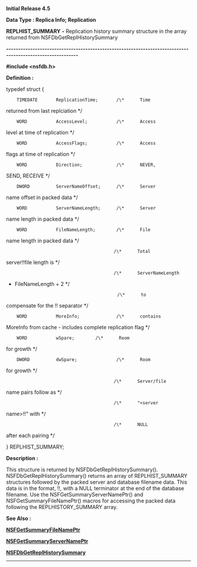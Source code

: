 




<!--
 /\* Font Definitions \*/
 @font-face
 {font-family:Courier;
 panose-1:2 7 4 9 2 2 5 2 4 4;}
@font-face
 {font-family:Helv;
 panose-1:2 11 6 4 2 2 2 3 2 4;}
@font-face
 {font-family:"Cambria Math";
 panose-1:2 4 5 3 5 4 6 3 2 4;}
 /\* Style Definitions \*/
 p.MsoNormal, li.MsoNormal, div.MsoNormal
 {margin-top:0cm;
 margin-right:0cm;
 margin-bottom:8.0pt;
 margin-left:0cm;
 line-height:107%;
 font-size:11.0pt;
 font-family:"Calibri",sans-serif;}
.MsoChpDefault
 {font-size:11.0pt;}
.MsoPapDefault
 {margin-bottom:8.0pt;
 line-height:107%;}
 /\* Page Definitions \*/
 @page WordSection1
 {size:612.0pt 792.0pt;
 margin:72.0pt 72.0pt 72.0pt 72.0pt;}
div.WordSection1
 {page:WordSection1;}
-->




**Initial Release 4.5**



**Data Type : Replica Info;
Replication**



**REPLHIST\_SUMMARY** **-** Replication
history summary structure in the array returned from NSFDbGetReplHistorySummary


**----------------------------------------------------------------------------------------------------------**



**#include
<nsfdb.h>**



**Definition :**



typedef struct {


        TIMEDATE       ReplicationTime;       /\*      Time
returned from last replciation \*/


        WORD           AccessLevel;           /\*      Access
level at time of replication \*/


        WORD           AccessFlags;           /\*      Access
flags at time of replication \*/


        WORD           Direction;             /\*      NEVER,
SEND, RECEIVE \*/


        DWORD          ServerNameOffset;      /\*      Server
name offset in packed data \*/


        WORD           ServerNameLength;      /\*      Server
name length in packed data \*/


        WORD           FileNameLength;        /\*      File
name length in packed data \*/


                                             /\*      Total
server!!file length is \*/ 


                                             /\*      ServerNameLength
+ FileNameLength + 2 \*/


                                             /\*      to
compensate for the !! separator \*/


        WORD           MoreInfo;              /\*      contains
MoreInfo from cache - includes complete replication flag \*/


        WORD           wSpare;        /\*      Room
for growth \*/


        DWORD          dwSpare;               /\*      Room
for growth \*/


                                             /\*      Server/file
name pairs follow as \*/


                                             /\*      "<server
name>!!<file name>" with \*/


                                             /\*      NULL
after each pairing \*/


}
REPLHIST\_SUMMARY;


 


**Description :**



This
structure is returned by NSFDbGetReplHistorySummary().  NSFDbGetReplHistorySummary()
returns an array of REPLHIST\_SUMMARY structures followed by the packed server
and database filename data.  This data is in the format, <server
name>!!<database filename>, with a NULL terminator at the end of the
database filename.  Use the NSFGetSummaryServerNamePtr() and
NSFGetSummaryFileNamePtr() macros for accessing the packed data following the
REPLHISTORY\_SUMMARY array.  


 **See Also :**


**[NSFGetSummaryFileNamePtr](NSFGetSummaryFileNamePtr.md)**


**[NSFGetSummaryServerNamePtr](NSFGetSummaryServerNamePtr.md)**


**[NSFDbGetReplHistorySummary](NSFDbGetReplHistorySummary.md)**



----------------------------------------------------------------------------------------------------------


 





